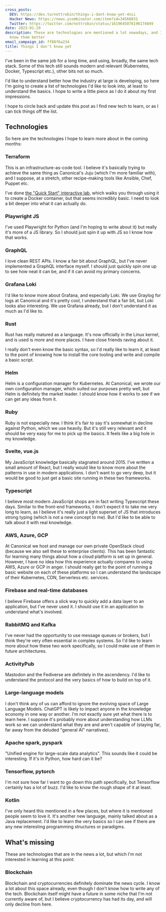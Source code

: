 ```yaml
---
cross_posts:
  DEV: https://dev.to/nottrobin/things-i-dont-know-yet-4nii
  Hacker News: https://news.ycombinator.com/item?id=34566831
  Twitter: https://twitter.com/nottrobin/status/1619645078196174849
date: 2023-01-29
description: These are technologies are mentioned a lot nowadays, and I'd like to
  know them better
email_campaign_id: ff88f6a234
title: Things I don't know yet
---
```


I've been in the same job for a long time, and using, broadly, the same tech stack. Some of this tech still sounds modern and relevant (Kubernetes, Docker, Typescript etc.), other bits not so much.

I'd like to understand better how the industry at large is developing, so here I'm going to create a list of technologies I'd like to look into, at least to understand the basics. I hope to write a little piece as I do it about my first impressions.

I hope to circle back and update this post as I find new tech to learn, or as I can tick things off the list.

## Technologies

So here are the technologies I hope to learn more about in the coming months:

### Terraform

This is an infrastructure-as-code tool. I believe it's basically trying to achieve the same thing as Canonical's Juju (which I'm more familiar with), and I suppose, at a stretch, other recipe-making tools like Ansible, Chef, Puppet etc.

I've done [the "Quick Start" interactive lab](https://developer.hashicorp.com/terraform/tutorials/azure-get-started/infrastructure-as-code#quick-start), which walks you through using it to create a Docker container, but that seems incredibly basic. I need to look a bit deeper into what it can actually do.

### Playwright JS

I've used Playwright for Python (and I'm hoping to write about it) but really it's more of a JS library. So I should just spin it up with JS so I know how that works.

### GraphQL

I love clean REST APIs. I know a fair bit about GraphQL, but I've never implemented a GraphQL interface myself. I should just quickly spin one up to see how neat it can be, and if it can avoid my primary concerns.

### Grafana Loki

I'd like to know more about Grafana, and especially Loki. We use Graylog for logs at Canonical and it's pretty cool, I understand that a fair bit, but Loki looks also interesting. We use Grafana already, but I don't understand it as much as I'd like to.

### Rust

Rust has really matured as a language. It's now officially in the Linux kernel, and is used is more and more places. I have close friends raving about it.

I really don't even know the basic syntax, so I'd really like to learn it, at least to the point of knowing how to install the core tooling and write and compile a basic script.

### Helm

Helm is a configuration manager for Kubernetes. At Canonical, we wrote our own configuration manager, which suited our purposes pretty well, but Helm is definitely the market leader. I should know how it works to see if we can get any ideas from it.

### Ruby

Ruby is not especially new. I think it's fair to say it's somewhat in decline against Python, which we use heavily. But it's still very relevant and it should be very easy for me to pick up the basics. It feels like a big hole in my knowledge.

### Svelte, vue.js

My JavaScript knowledge basically stagnated around 2015. I've written a small amount of React, but I really would like to know more about the patterns in use in modern applications. I don't want to go very deep, but it would be good to just get a basic site running in these two frameworks.

### Typescript

I believe most modern JavaScript shops are in fact writing Typescript these days. Similar to the front-end frameworks, I don't expect it to take me very long to learn, as I believe it's really just a light superset of JS that introduces strong typing (which is not a new concept to me). But I'd like to be able to talk about it with real knowledge.

### AWS, Azure, GCP

At Canonical we host and manage our own private OpenStack cloud (because we also sell these to enterprise clients). This has been fantastic for learning many things about how a cloud platform is set up in general. However, I have no idea how this experience actually compares to using AWS, Azure or GCP in anger. I should really get to the point of running a basic website on each of these platforms so I can understand the landscape of their Kubernetes, CDN, Serverless etc. services.

### Firebase and real-time databases

I believe Firebase offers a slick way to quickly add a data layer to an application, but I've never used it. I should use it in an application to understand what's involved.

### RabbitMQ and Kafka

I've never had the opportunity to use message queues or brokers, but I think they're very often essential in complex systems. So I'd like to learn more about how these two work specifically, so I could make use of them in future architectures.

### ActivityPub

Mastodon and the Fediverse are definitely in the ascendency. I'd like to understand the protocol and the very basics of how to build on top of it.

### Large-language models

I don't think any of us can afford to ignore the evolving space of Large Language Models. ChatGPT is likely to impact anyone in the knowledge economy in one way or another. I'm not exactly sure yet what there is to learn here. I suppose it's probably more about understanding how LLMs work so we can understand what they are and aren't capable of (staying far, far away from the deluded "general AI" narratives).

### Apache spark, pyspark

"Unified engine for large-scale data analytics". This sounds like it could be interesting. If it's in Python, how hard can it be?

### Tensorflow, pytorch

I'm not sure how far I want to go down this path specifically, but Tensorflow certainly has a lot of buzz. I'd like to know the rough shape of it at least.

### Kotlin

I've only heard this mentioned in a few places, but where it is mentioned people seem to love it. It's another new language, mainly talked about as a Java replacement. I'd like to learn the very basics so I can see if there are any new interesting programming structures or paradigms.

## What's missing

These are technologies that are in the news a lot, but which I'm not interested in learning at this point:

### Blockchain

Blockchain and cryptocurrencies definitely dominate the news cycle. I know a lot about this space already, even though I don't know how to write any of the tech. Blockchain itself might have a future in some niche that I'm not currently aware of, but I believe cryptocurrency has had its day, and will only decline from here.
